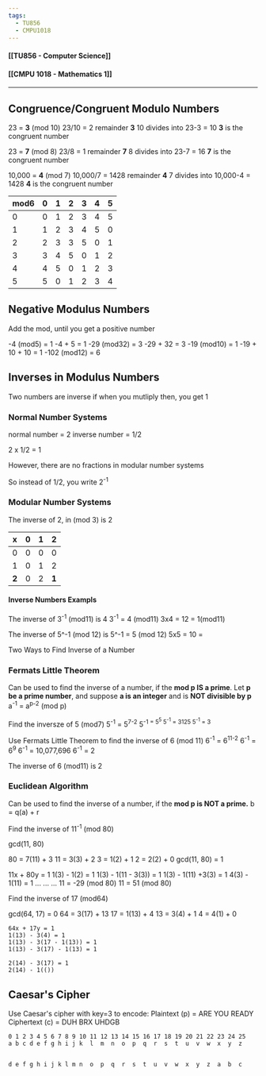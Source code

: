 ```yaml
---
tags:
  - TU856
  - CMPU1018
---
```

#### [[TU856 - Computer Science]]
#### [[CMPU 1018 - Mathematics 1]]

---

## Congruence/Congruent Modulo Numbers
23 = **3** (mod 10)
	23/10 = 2 remainder **3**
	10 divides into 23-3 = 10
**3** is the congruent number

23 = **7** (mod 8)
	23/8 = 1 remainder **7**
	8 divides into 23-7 = 16
**7** is the congruent number

10,000 = **4** (mod 7)
	10,000/7 = 1428 remainder **4**
	7 divides into 10,000-4 = 1428
**4** is the congruent number


| mod6 | 0   | 1   | 2   | 3   | 4   | 5   |
| ---- | --- | --- | --- | --- | --- | --- |
| 0    | 0   | 1   | 2   | 3   | 4   | 5   |
| 1    | 1   | 2   | 3   | 4   | 5   | 0   |
| 2    | 2   | 3   | 3   | 5   | 0   | 1   |
| 3    | 3   | 4   | 5   | 0   | 1   | 2   |
| 4    | 4   | 5   | 0   | 1   | 2   | 3   |
| 5    | 5   | 0   | 1   | 2   | 3   | 4   |

## Negative Modulus Numbers
Add the mod, until you get a positive number

-4 (mod5) = 1
	-4 + 5 = 1
-29 (mod32) = 3
	-29 + 32 = 3
-19 (mod10) = 1
	-19 + 10 + 10 = 1
-102 (mod12) = 6

## Inverses in Modulus Numbers

Two numbers are inverse if when you mutliply then, you get 1

### Normal Number Systems
normal number = 2
inverse number = 1/2

2 x 1/2 = 1

However, there are no fractions in modular number systems

So instead of 1/2, you write 2<sup>-1</sup>

### Modular Number Systems
The inverse of 2, in (mod 3) is 2


| x     | 0   | 1   | **2** |
| ----- | --- | --- | ----- |
| 0     | 0   | 0   | 0     |
| 1     | 0   | 1   | 2     |
| **2** | 0   | 2   | **1** |

#### Inverse Numbers Exampls
The inverse of 3<sup>-1</sup> (mod11) is 4
	3<sup>-1</sup> = 4 (mod11) 
	3x4 = 12 = 1(mod11)

The inverse of 5^-1 (mod 12) is
	5^-1 = 5 (mod 12)
	5x5 = 10 =

 Two Ways to Find Inverse of a Number
### Fermats Little Theorem
Can be used to find the inverse of a number, if the **mod p IS a prime**.
Let **p be a prime number**, and suppose **a is an integer** and is **NOT divisible by p**
a<sup>-1</sup> = a<sup>p-2</sup> (mod p)

Find the inversze of 5 (mod7)
5<sup>-1</sup> = 5<sup>7-2</sup> 
5<sup>-1</sub> = 5<sup>5</sup>
5<sup>-1</sup> = 3125
5<sup>-1</sup> = 3

Use Fermats Little Theorem to find the inverse of 6 (mod 11)
6<sup>-1</sup> = 6<sup>11-2</sup>
6<sup>-1</sup> = 6<sup>9</sup>
6<sup>-1</sup> = 10,077,696
6<sup>-1</sup> = 2

The inverse of 6 (mod11) is 2

### Euclidean Algorithm
Can be used to find the inverse of a number, if the **mod p is NOT a prime.**
b = q(a) + r

Find the inverse of 11<sup>-1</sup> (mod 80)

gcd(11, 80)

80 = 7(11) + 3
11 = 3(3) + 2
3 = 1(2) + 1
2 = 2(2) + 0
gcd(11, 80) = 1

11x + 80y = 1
1(3)  - 1(2) = 1
1(3) - 1(11 - 3(3)) = 1
1(3) - 1(11) +3(3) = 1
4(3) - 1(11) = 1
...
...
...
11 = -29 (mod 80)
11 = 51 (mod 80)

Find the inverse of 17 (mod64)

gcd(64, 17) = 0
64 = 3(17) + 13
17 = 1(13) + 4
13 = 3(4) + 1
4 = 4(1) + 0

~~~
64x + 17y = 1
1(13) - 3(4) = 1
1(13) - 3(17 - 1(13)) = 1
1(13) - 3(17) - 1(13) = 1

2(14) - 3(17) = 1
2(14) - 1(())
~~~


## Caesar's Cipher
Use Caesar's cipher with key=3 to encode:
Plaintext (p) = ARE YOU READY
Ciphertext (c) = DUH BRX UHDGB

~~~
0 1 2 3 4 5 6 7 8 9 10 11 12 13 14 15 16 17 18 19 20 21 22 23 24 25
a b c d e f g h i j k  l  m  n  o  p  q  r  s  t  u  v  w  x  y  z


d e f g h i j k l m n  o  p  q  r  s  t  u  v  w  x  y  z  a  b  c
~~~
